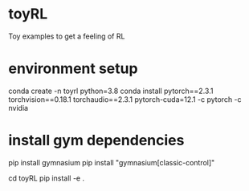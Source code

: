 # toyRL
Toy examples to get a feeling of RL

# environment setup 
conda create -n toyrl python=3.8
conda install pytorch==2.3.1 torchvision==0.18.1 torchaudio==2.3.1 pytorch-cuda=12.1 -c pytorch -c nvidia

# install gym dependencies
pip install gymnasium
pip install "gymnasium[classic-control]"

cd toyRL
pip install -e .